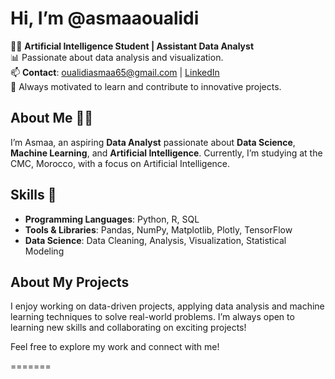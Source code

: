 # Hi, I’m @asmaaoualidi

👩‍💻 **Artificial Intelligence Student | Assistant Data Analyst**  
📊 Passionate about data analysis and visualization.  
📫 **Contact**: [oualidiasmaa65@gmail.com](mailto:oualidiasmaa65@gmail.com) | [LinkedIn](https://www.linkedin.com/in/oualidi-asmaa-2247112a6)  
🌟 Always motivated to learn and contribute to innovative projects.

## About Me 👩‍💻
I’m Asmaa, an aspiring **Data Analyst** passionate about **Data Science**, **Machine Learning**, and **Artificial Intelligence**. Currently, I’m studying at the CMC, Morocco, with a focus on Artificial Intelligence.

##  Skills 🚀
- **Programming Languages**: Python, R, SQL
- **Tools & Libraries**: Pandas, NumPy, Matplotlib, Plotly, TensorFlow
- **Data Science**: Data Cleaning, Analysis, Visualization, Statistical Modeling

## About My Projects

I enjoy working on data-driven projects, applying data analysis and machine learning techniques to solve real-world problems. I’m always open to learning new skills and collaborating on exciting projects!

Feel free to explore my work and connect with me!

=======
 


 

<!---
asmaaoualidi/asmaaoualidi is a ✨ special ✨ repository because its `README.md` (this file) appears on your GitHub profile.
You can click the Preview link to take a look at your changes.
